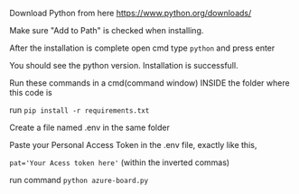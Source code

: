 Download Python from here https://www.python.org/downloads/

Make sure "Add to Path" is checked when installing.

After the installation is complete open cmd type `python` and press enter

You should see the python version. Installation is successfull.

Run these commands in a cmd(command window) INSIDE the folder where this code is

run `pip install -r requirements.txt`

Create a file named .env in the same folder

Paste your Personal Access Token in the .env file, exactly like this,

`pat='Your Acess token here'` (within the inverted commas)

run command `python azure-board.py`


